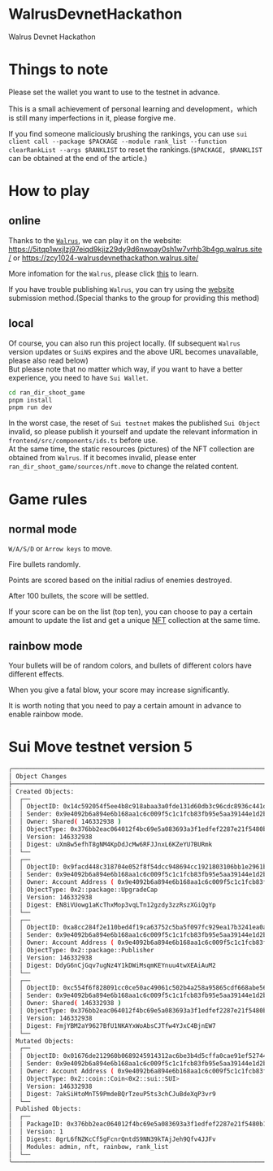 # WalrusDevnetHackathon
Walrus Devnet Hackathon

# Things to note

Please set the wallet you want to use to the testnet in advance.

This is a small achievement of personal learning and development，which is still many imperfections in it, please forgive me.

If you find someone maliciously brushing the rankings, you can use `sui client call --package $PACKAGE --module rank_list --function clearRankList --args $RANKLIST` to reset the rankings.(`$PACKAGE, $RANKLIST` can be obtained at the end of the article.)

# How to play

## online

Thanks to the [`Walrus`](https://suiscan.xyz/testnet/tx/BPmQftEAE5PtEhyFXUzXE3FkLkvp23X8MryQpg5CWbEv), we can play it on the website: https://5itqp1wxjlzj97eiqd9kjiz29dy9d6nwoay0sh1w7vrhb3b4gq.walrus.site/ or https://zcy1024-walrusdevnethackathon.walrus.site/

More infomation for the `Walrus`, please click [this](https://docs.walrus.site/index.html) to learn.

If you have trouble publishing `Walrus`, you can try using the [website](https://59m3rsq2r237hak3yzhy3ga1df9t04y17c2ppbpp69uiqtc7pa.walrus.site/) submission method.(Special thanks to the group for providing this method)

## local

Of course, you can also run this project locally. (If subsequent `Walrus` version updates or `SuiNS` expires and the above URL becomes unavailable, please also read below)<br>
But please note that no matter which way, if you want to have a better experience, you need to have `Sui Wallet`.

```bash
cd ran_dir_shoot_game
pnpm install
pnpm run dev
```

In the worst case, the reset of `Sui testnet` makes the published `Sui Object` invalid, so please publish it yourself and update the relevant information in `frontend/src/components/ids.ts` before use.<br>
At the same time, the static resources (pictures) of the NFT collection are obtained from `Walrus`. If it becomes invalid, please enter `ran_dir_shoot_game/sources/nft.move` to change the related content.

# Game rules

## normal mode

`W/A/S/D` or `Arrow keys` to move.

Fire bullets randomly.

Points are scored based on the initial radius of enemies destroyed.

After 100 bullets, the score will be settled.

If your score can be on the list (top ten), you can choose to pay a certain amount to update the list and get a unique [NFT](https://suiscan.xyz/testnet/object/0x5a8a4e74d85d32eb794eb2bdab34f12f77852204eea82885270e7fce81829117/txs) collection at the same time.

## rainbow mode

Your bullets will be of random colors, and bullets of different colors have different effects.

When you give a fatal blow, your score may increase significantly.

It is worth noting that you need to pay a certain amount in advance to enable rainbow mode.

# Sui Move testnet version 5

```bash
╭─────────────────────────────────────────────────────────────────────────────────────────────────────────╮
│ Object Changes                                                                                          │
├─────────────────────────────────────────────────────────────────────────────────────────────────────────┤
│ Created Objects:                                                                                        │
│  ┌──                                                                                                    │
│  │ ObjectID: 0x14c592054f5ee4b8c918abaa3a0fde131d60db3c96cdc8936c441d72c961d64f                         │
│  │ Sender: 0x9e4092b6a894e6b168aa1c6c009f5c1c1fcb83fb95e5aa39144e1d2be4ee0d67                           │
│  │ Owner: Shared( 146332938 )                                                                           │
│  │ ObjectType: 0x376bb2eac064012f4bc69e5a083693a3f1edfef2287e21f5480b14b9727e432a::rank_list::RankList  │
│  │ Version: 146332938                                                                                   │
│  │ Digest: uXm8w5efhT8gNM4KpDdJcMw6RFJJnxL6KZeYU7BURmk                                                  │
│  └──                                                                                                    │
│  ┌──                                                                                                    │
│  │ ObjectID: 0x9facd448c318704e052f8f54dcc948694cc1921803106bb1e2961b58cbb2cac7                         │
│  │ Sender: 0x9e4092b6a894e6b168aa1c6c009f5c1c1fcb83fb95e5aa39144e1d2be4ee0d67                           │
│  │ Owner: Account Address ( 0x9e4092b6a894e6b168aa1c6c009f5c1c1fcb83fb95e5aa39144e1d2be4ee0d67 )        │
│  │ ObjectType: 0x2::package::UpgradeCap                                                                 │
│  │ Version: 146332938                                                                                   │
│  │ Digest: EN8iVUowg1aKcThxMop3vqLTn12gzdy3zzRszXGiQgYp                                                 │
│  └──                                                                                                    │
│  ┌──                                                                                                    │
│  │ ObjectID: 0xa8cc284f2e110bed4f19ca63752c5ba5f097fc929ea17b3241ea0a6964ddf5bd                         │
│  │ Sender: 0x9e4092b6a894e6b168aa1c6c009f5c1c1fcb83fb95e5aa39144e1d2be4ee0d67                           │
│  │ Owner: Account Address ( 0x9e4092b6a894e6b168aa1c6c009f5c1c1fcb83fb95e5aa39144e1d2be4ee0d67 )        │
│  │ ObjectType: 0x2::package::Publisher                                                                  │
│  │ Version: 146332938                                                                                   │
│  │ Digest: DdyG6nCjGqv7ugNz4Y1kDWiMsqmKEYnuu4twXEAiAuM2                                                 │
│  └──                                                                                                    │
│  ┌──                                                                                                    │
│  │ ObjectID: 0xc554f6f828091cc0ce50ac49061c502b4a258a95865cdf668abe563b5766d37b                         │
│  │ Sender: 0x9e4092b6a894e6b168aa1c6c009f5c1c1fcb83fb95e5aa39144e1d2be4ee0d67                           │
│  │ Owner: Shared( 146332938 )                                                                           │
│  │ ObjectType: 0x376bb2eac064012f4bc69e5a083693a3f1edfef2287e21f5480b14b9727e432a::admin::Income        │
│  │ Version: 146332938                                                                                   │
│  │ Digest: FmjYBM2aY9627BfU1NKAYxWoAbsCJTfw4YJxC4BjnEW7                                                 │
│  └──                                                                                                    │
│ Mutated Objects:                                                                                        │
│  ┌──                                                                                                    │
│  │ ObjectID: 0x01676de212960b0689245914312ac6be3b4d5cffa0cae91ef527441b894f746a                         │
│  │ Sender: 0x9e4092b6a894e6b168aa1c6c009f5c1c1fcb83fb95e5aa39144e1d2be4ee0d67                           │
│  │ Owner: Account Address ( 0x9e4092b6a894e6b168aa1c6c009f5c1c1fcb83fb95e5aa39144e1d2be4ee0d67 )        │
│  │ ObjectType: 0x2::coin::Coin<0x2::sui::SUI>                                                           │
│  │ Version: 146332938                                                                                   │
│  │ Digest: 7akSiHtoMnT59PmdeBQrTzeuP5ts3chCJuBdeXqP3vr9                                                 │
│  └──                                                                                                    │
│ Published Objects:                                                                                      │
│  ┌──                                                                                                    │
│  │ PackageID: 0x376bb2eac064012f4bc69e5a083693a3f1edfef2287e21f5480b14b9727e432a                        │
│  │ Version: 1                                                                                           │
│  │ Digest: 8grL6fNZKcCf5gFcnrQntdS9NN39kTAjJeh9Qfv4JJFv                                                 │
│  │ Modules: admin, nft, rainbow, rank_list                                                              │
│  └──                                                                                                    │
╰─────────────────────────────────────────────────────────────────────────────────────────────────────────╯
```
